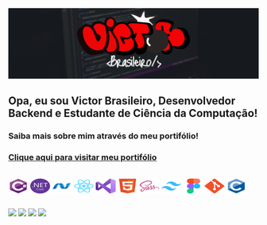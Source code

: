<img src="background.svg">

## Opa, eu sou Victor Brasileiro, Desenvolvedor Backend e Estudante de Ciência da Computação!

<h3>Saiba mais sobre mim através do meu portifólio!</h3>

<h3><a href='https://portifoliovictorbrasileiroo.netlify.app/'>Clique aqui para visitar meu portifólio</a></h3>

<div style="display: inline_block"><br>
  <img align="center" alt="" height="30" width="40" src="https://raw.githubusercontent.com/devicons/devicon/master/icons/csharp/csharp-original.svg">
  <img align="center" alt="" height="30" width="40" src="https://raw.githubusercontent.com/devicons/devicon/refs/heads/master/icons/dotnetcore/dotnetcore-original.svg">
  <img align="center" alt="" height="30" width="40" src="https://raw.githubusercontent.com/devicons/devicon/refs/heads/master/icons/dot-net/dot-net-original.svg">
  <img align="center" alt="" height="30" width="40" src="https://raw.githubusercontent.com/devicons/devicon/master/icons/react/react-original.svg">
  <img align="center" alt="" height="30" width="40" src="https://github.com/devicons/devicon/blob/master/icons/visualstudio/visualstudio-original.svg">  
   <img align="center" alt="" height="30" width="40" src="https://raw.githubusercontent.com/devicons/devicon/master/icons/html5/html5-original.svg">
  <img align="center" alt="" height="30" width="40" src="https://raw.githubusercontent.com/devicons/devicon/master/icons/sass/sass-original.svg">
  <img align="center" alt="" height="30" width="40" src="https://raw.githubusercontent.com/devicons/devicon/master/icons/tailwindcss/tailwindcss-original.svg">
  <img align="center" alt="" height="30" width="40" src="https://raw.githubusercontent.com/devicons/devicon/master/icons/figma/figma-original.svg">
  <img align="center" alt="" height="30" width="40" src="https://raw.githubusercontent.com/devicons/devicon/master/icons/git/git-original.svg">
  <img align="center" alt="" height="30" width="40" src="https://raw.githubusercontent.com/devicons/devicon/master/icons/c/c-original.svg">
</div>
  
  ##
 
<div> 
    <a href="https://www.linkedin.com/in/victorbrasileirooo/" target="_blank"><img src="https://img.shields.io/badge/-LinkedIn-%230077B5?style=for-the-badge&logo=linkedin&logoColor=white" target="_blank"></a> 
  <a href="https://www.instagram.com/victorbrasileiroo/" target="_blank"><img src="https://img.shields.io/badge/-Instagram-%23E4405F?style=for-the-badge&logo=instagram&logoColor=white" target="_blank"></a>
   <a href="https://discord.gg/mXdCsFuh" target="_blank"><img src="https://img.shields.io/badge/Discord-7289DA?style=for-the-badge&logo=discord&logoColor=white" target="_blank"></a> 
  <a href = "mailto:dev.victorbrasileiroo@gmail.com"><img src="https://img.shields.io/badge/-Gmail-%23333?style=for-the-badge&logo=gmail&logoColor=white" target="_blank"></a>  
  
</div>

